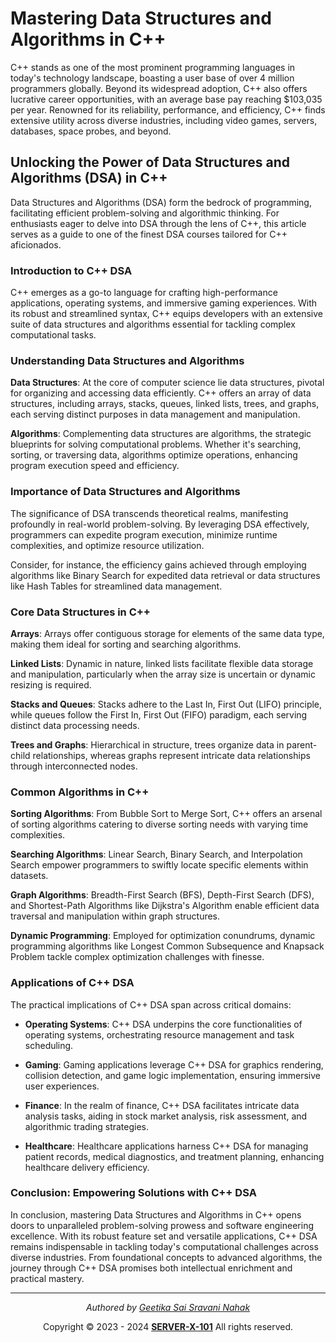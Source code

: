 # Mastering Data Structures and Algorithms in C++

C++ stands as one of the most prominent programming languages in today's technology landscape, boasting a user base of over 4 million programmers globally. Beyond its widespread adoption, C++ also offers lucrative career opportunities, with an average base pay reaching $103,035 per year. Renowned for its reliability, performance, and efficiency, C++ finds extensive utility across diverse industries, including video games, servers, databases, space probes, and beyond.

## Unlocking the Power of Data Structures and Algorithms (DSA) in C++

Data Structures and Algorithms (DSA) form the bedrock of programming, facilitating efficient problem-solving and algorithmic thinking. For enthusiasts eager to delve into DSA through the lens of C++, this article serves as a guide to one of the finest DSA courses tailored for C++ aficionados.

### Introduction to C++ DSA

C++ emerges as a go-to language for crafting high-performance applications, operating systems, and immersive gaming experiences. With its robust and streamlined syntax, C++ equips developers with an extensive suite of data structures and algorithms essential for tackling complex computational tasks.

### Understanding Data Structures and Algorithms

**Data Structures**: At the core of computer science lie data structures, pivotal for organizing and accessing data efficiently. C++ offers an array of data structures, including arrays, stacks, queues, linked lists, trees, and graphs, each serving distinct purposes in data management and manipulation.

**Algorithms**: Complementing data structures are algorithms, the strategic blueprints for solving computational problems. Whether it's searching, sorting, or traversing data, algorithms optimize operations, enhancing program execution speed and efficiency.

### Importance of Data Structures and Algorithms

The significance of DSA transcends theoretical realms, manifesting profoundly in real-world problem-solving. By leveraging DSA effectively, programmers can expedite program execution, minimize runtime complexities, and optimize resource utilization.

Consider, for instance, the efficiency gains achieved through employing algorithms like Binary Search for expedited data retrieval or data structures like Hash Tables for streamlined data management.

### Core Data Structures in C++

**Arrays**: Arrays offer contiguous storage for elements of the same data type, making them ideal for sorting and searching algorithms.

**Linked Lists**: Dynamic in nature, linked lists facilitate flexible data storage and manipulation, particularly when the array size is uncertain or dynamic resizing is required.

**Stacks and Queues**: Stacks adhere to the Last In, First Out (LIFO) principle, while queues follow the First In, First Out (FIFO) paradigm, each serving distinct data processing needs.

**Trees and Graphs**: Hierarchical in structure, trees organize data in parent-child relationships, whereas graphs represent intricate data relationships through interconnected nodes.

### Common Algorithms in C++

**Sorting Algorithms**: From Bubble Sort to Merge Sort, C++ offers an arsenal of sorting algorithms catering to diverse sorting needs with varying time complexities.

**Searching Algorithms**: Linear Search, Binary Search, and Interpolation Search empower programmers to swiftly locate specific elements within datasets.

**Graph Algorithms**: Breadth-First Search (BFS), Depth-First Search (DFS), and Shortest-Path Algorithms like Dijkstra's Algorithm enable efficient data traversal and manipulation within graph structures.

**Dynamic Programming**: Employed for optimization conundrums, dynamic programming algorithms like Longest Common Subsequence and Knapsack Problem tackle complex optimization challenges with finesse.

### Applications of C++ DSA

The practical implications of C++ DSA span across critical domains:

- **Operating Systems**: C++ DSA underpins the core functionalities of operating systems, orchestrating resource management and task scheduling.
  
- **Gaming**: Gaming applications leverage C++ DSA for graphics rendering, collision detection, and game logic implementation, ensuring immersive user experiences.
  
- **Finance**: In the realm of finance, C++ DSA facilitates intricate data analysis tasks, aiding in stock market analysis, risk assessment, and algorithmic trading strategies.
  
- **Healthcare**: Healthcare applications harness C++ DSA for managing patient records, medical diagnostics, and treatment planning, enhancing healthcare delivery efficiency.

### Conclusion: Empowering Solutions with C++ DSA

In conclusion, mastering Data Structures and Algorithms in C++ opens doors to unparalleled problem-solving prowess and software engineering excellence. With its robust feature set and versatile applications, C++ DSA remains indispensable in tackling today's computational challenges across diverse industries. From foundational concepts to advanced algorithms, the journey through C++ DSA promises both intellectual enrichment and practical mastery.

<div align="center">

---

   *Authored by <a target="_blank" href="https://github.com/GeetikaNahak">Geetika Sai Sravani Nahak</a>*
   
   <p align="center">
     Copyright © 2023 - 2024 <b><a target="_blank" href="https://github.com/SERVER-X-101">SERVER-X-101</a></b> All rights reserved. <br/>
   </p>

</div>
